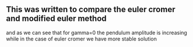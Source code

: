 ## This was written to compare the euler cromer and modified euler method
 and as we can see that for gamma=0 the pendulum amplitude is increasing while in the case of euler cromer we have more stable solution
